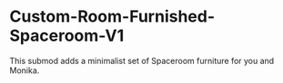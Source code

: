 # Custom-Room-Furnished-Spaceroom-V1
This submod adds a minimalist set of Spaceroom furniture for you and Monika.
